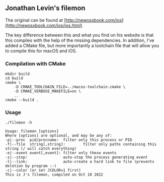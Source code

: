 ## Jonathan Levin's filemon

The original can be found at [http://newosxbook.com/ios](http://newosxbook.com/ios/ios.html)

The key difference between this and what you find on his website is that this compiles with the help of the missing dependencies. In addition, I've added a CMake file, but more importantly a toolchain file that will allow you to compile this for macOS and iOS.

### Compilation with CMake

    mkdir build
    cd build
    cmake \
        -D CMAKE_TOOLCHAIN_FILE=../macos-toolchain.cmake \
        -D CMAKE_VERBOSE_MAKEFILE=on \
        ..
    cmake --build .

### Usage

    ./filemon -h 

    Usage: filemon [options]
    Where [options] are optional, and may be any of:
	-p|--proc  pid/procname:  filter only this process or PID
	-f|--file  string[,string]:        filter only paths containing this string (/ will catch everything)
	-e|--event event[,event]: filter only these events
	-s|--stop:                auto-stop the process generating event
	-l|--link:                auto-create a hard link to file (prevents deletion by program :-)
	-c|--color (or set JCOLOR=1 first)
	This is J's filemon, compiled on Oct 10 2022


